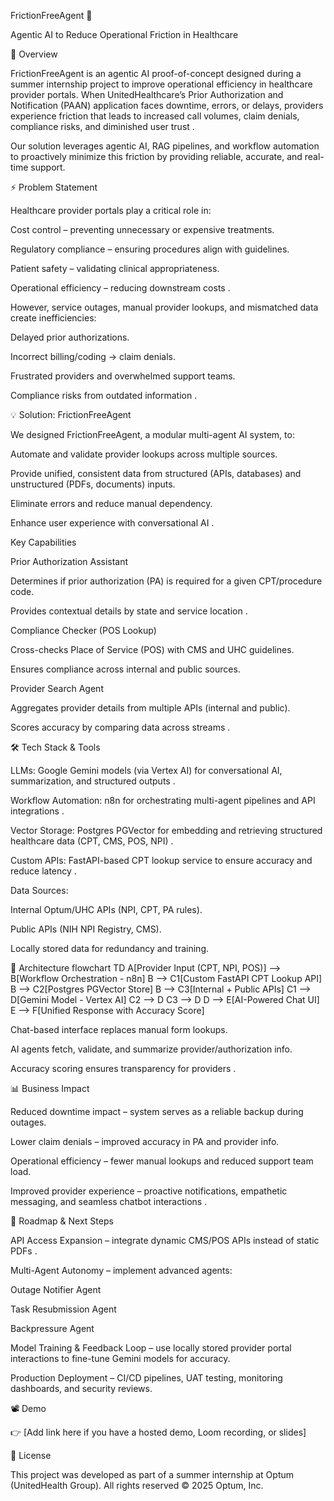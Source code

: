 FrictionFreeAgent 🚀

Agentic AI to Reduce Operational Friction in Healthcare

📌 Overview

FrictionFreeAgent is an agentic AI proof-of-concept designed during a summer internship project to improve operational efficiency in healthcare provider portals. When UnitedHealthcare’s Prior Authorization and Notification (PAAN) application faces downtime, errors, or delays, providers experience friction that leads to increased call volumes, claim denials, compliance risks, and diminished user trust
.

Our solution leverages agentic AI, RAG pipelines, and workflow automation to proactively minimize this friction by providing reliable, accurate, and real-time support.

⚡ Problem Statement

Healthcare provider portals play a critical role in:

Cost control – preventing unnecessary or expensive treatments.

Regulatory compliance – ensuring procedures align with guidelines.

Patient safety – validating clinical appropriateness.

Operational efficiency – reducing downstream costs
.

However, service outages, manual provider lookups, and mismatched data create inefficiencies:

Delayed prior authorizations.

Incorrect billing/coding → claim denials.

Frustrated providers and overwhelmed support teams.

Compliance risks from outdated information
.

💡 Solution: FrictionFreeAgent

We designed FrictionFreeAgent, a modular multi-agent AI system, to:

Automate and validate provider lookups across multiple sources.

Provide unified, consistent data from structured (APIs, databases) and unstructured (PDFs, documents) inputs.

Eliminate errors and reduce manual dependency.

Enhance user experience with conversational AI
.

Key Capabilities

Prior Authorization Assistant

Determines if prior authorization (PA) is required for a given CPT/procedure code.

Provides contextual details by state and service location
.

Compliance Checker (POS Lookup)

Cross-checks Place of Service (POS) with CMS and UHC guidelines.

Ensures compliance across internal and public sources.

Provider Search Agent

Aggregates provider details from multiple APIs (internal and public).

Scores accuracy by comparing data across streams
.

🛠️ Tech Stack & Tools

LLMs: Google Gemini models (via Vertex AI) for conversational AI, summarization, and structured outputs
.

Workflow Automation: n8n
 for orchestrating multi-agent pipelines and API integrations
.

Vector Storage: Postgres PGVector for embedding and retrieving structured healthcare data (CPT, CMS, POS, NPI)
.

Custom APIs: FastAPI-based CPT lookup service to ensure accuracy and reduce latency
.

Data Sources:

Internal Optum/UHC APIs (NPI, CPT, PA rules).

Public APIs (NIH NPI Registry, CMS).

Locally stored data for redundancy and training.

🧩 Architecture
flowchart TD
    A[Provider Input (CPT, NPI, POS)] --> B[Workflow Orchestration - n8n]
    B --> C1[Custom FastAPI CPT Lookup API]
    B --> C2[Postgres PGVector Store]
    B --> C3[Internal + Public APIs]
    C1 --> D[Gemini Model - Vertex AI]
    C2 --> D
    C3 --> D
    D --> E[AI-Powered Chat UI]
    E --> F[Unified Response with Accuracy Score]


Chat-based interface replaces manual form lookups.

AI agents fetch, validate, and summarize provider/authorization info.

Accuracy scoring ensures transparency for providers
.

📊 Business Impact

Reduced downtime impact – system serves as a reliable backup during outages.

Lower claim denials – improved accuracy in PA and provider info.

Operational efficiency – fewer manual lookups and reduced support team load.

Improved provider experience – proactive notifications, empathetic messaging, and seamless chatbot interactions
.

🔮 Roadmap & Next Steps

API Access Expansion – integrate dynamic CMS/POS APIs instead of static PDFs
.

Multi-Agent Autonomy – implement advanced agents:

Outage Notifier Agent

Task Resubmission Agent

Backpressure Agent

Model Training & Feedback Loop – use locally stored provider portal interactions to fine-tune Gemini models for accuracy.

Production Deployment – CI/CD pipelines, UAT testing, monitoring dashboards, and security reviews.

📽️ Demo

👉 [Add link here if you have a hosted demo, Loom recording, or slides]

📜 License

This project was developed as part of a summer internship at Optum (UnitedHealth Group).
All rights reserved © 2025 Optum, Inc.
